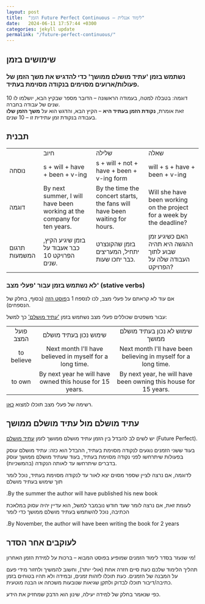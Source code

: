 ```yaml
---
layout: post
title:  "הזמן Future Perfect Continuous – לימוד אנגלית"
date:   2024-06-11 17:57:44 +0300
categories: jekyll update
permalink: "/future-perfect-continuous/"
---
```


<h2>שימושים בזמן</h2>

<h3>נשתמש בזמן 'עתיד מושלם ממושך' כדי להדגיש את משך הזמן של פעולות/ארועים מסוימים בנקודה מסוימת בעתיד.</h3>

<p>דוגמה: בטבלה למטה, בעמודה הראשונה – הדובר מספר שבקיץ הבא, יושלמו לו 10 שנים של עבודה בחברה.<br>זאת אומרת, <strong>נקודת הזמן בעתיד היא</strong> – הקיץ הבא, והדגש הוא על <strong>משך הזמן שלו</strong> בעבודה בנקודת זמן עתידית זו – 10 שנים.</p>

<h2>תבנית</h2>

<div class="table-responsive">
<table class="table text-center">
  <tbody>
    <tr>
      <td></td>
      <td>חיוב</td>
      <td>שלילה</td>
      <td>שאלה</td>
    </tr>
    <tr>
      <td>נוסחה</td>
      <td>s + will + have + been + v-ing </td>
      <td>s + will + not + have + been + v-ing form</td>
      <td>will + s + have + been + v-ing</td>
    </tr>
    <tr>
      <td>דוגמה</td>
      <td>By next summer, I will have been working at the company for ten years.</td>
      <td>By the time the concert starts, the fans will have been waiting for hours.</td>
      <td>Will she have been working on the project for a week by the deadline?</td>
    </tr>
    <tr>
      <td>תרגום המשמעות</td>
      <td>בזמן שיגיע הקיץ, כבר אעבוד על הפרויקט 10 שנים.</td>
      <td>בזמן שהקונצרט יתחיל, המעריצים כבר יחכו שעות.</td>
      <td>האם כשיגיע זמן ההגשה היא תהיה שבוע לתוך העבודה שלה על הפרויקט?</td>
    </tr>
  </tbody>
</table>
</div>

<h3>לא נשתמש בזמן עבור 'פעלי מצב' (stative verbs)</h3>

<p>אם עוד לא קראתם על פעלי מצב, לכו לנספח 1 ב<a href="/verbs/">פוסט הזה</a> (בסוף, בחלק של הנספחים).</p>

<p>
עבור משפטים שכוללים פעלי מצב נשתמש בזמן
<a href="/future-perfect/">'עתיד מושלם'</a>
כך למשל:
</p>

<div class="table-responsive">
<table class="table text-center">
  <tbody>
    <tr>
      <td style="text-align: center;">פועל המצב</td>
      <td style="text-align: center;">שימוש נכון בעתיד מושלם</td>
      <td style="text-align: center;">שימוש לא נכון בעתיד מושלם ממושך</td>
    </tr>
    <tr>
      <td style="text-align: center;">to believe</td>
      <td style="text-align: center;">Next month I'll have believed in myself for a long time.</td>
      <td style="text-align: center;">Next month I'll have been believing in myself for a long time.</td>
    </tr>
    <tr>
      <td style="text-align: center;">to own</td>
      <td style="text-align: center;">By next year he will have owned this house for 15 years.</td>
      <td style="text-align: center;">By next year, he will have been owning this house for 15 years.</td>
    </tr>
  </tbody>
</table>
</div>

<p>רשימה של פעלי מצב תוכלו למצוא <a href="https://www.perfect-english-grammar.com/stative-verbs/">כאן</a>.</p>

<h2>עתיד מושלם מול עתיד מושלם ממושך</h2>

<p>יש לשים לב להבדל בין הזמן עתיד מושלם ממושך לזמן <a href="/future-perfect/">עתיד מושלם</a> (Future Perfect).</p>

<p>בעוד ששני הזמנים נוגעים לנקודה מסוימת בעתיד, ההבדל הוא כזה: עתיד מושלם עוסק בפעולות שיתרחשו לפני נקודה מסוימת בעתיד, בעוד שעתיד מושלם ממושך עוסק בדברים שיתרחשו עד לאותה הנקודה (בהמשכיות).</p>

<p>לדוגמה, אם נרצה לציין שספר מסוים יצא לאור עד לנקודה מסוימת בעתיד, נוכל לומר תוך שימוש בעתיד מושלם</p>

<p class="text-center">.By the summer the author will have published his new book</p>

<p>לעומת זאת, אם נרצה לומר שעד חודש נובמבר למשל, הוא עדיין יהיה עסוק במלאכת הכתיבה, נוכל להשתמש בעתיד מושלם ממושך כדי לומר</p>

<p class="text-center">.By November, the author will have been writing the book for 2 years</p>

<h2>לעוקבים אחר הסדר</h2>

<p>מי שנעזר בסדר לימוד הזמנים שמופיע בפוסט המבוא – ברכות על למידת הזמן האחרון!</p>

<p>תהליך הלימוד שלכם כעת סיים חזרה אחת (אולי יותר), וחשוב להמשיך ולחזור מידי פעם
על המבנה של הזמנים. כעת תוכלו לזהות זמנים, ובמידה ולא תהיו בטוחים בזמן כתיבה/דיבור תוכלו לבדוק ולתקן שגיאות שנובעות משכחה או הבנה מוטעית.</p>

<p>כפי שנאמר בחלק של למידה יעילה, שינון הוא הדבק שמחזיק את הידע.</p>
